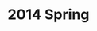 ---
layout: post
title: 2014 Spring
category: playlists
tags:
- music
rdio: http://rd.io/x/QXaYuDPcHXo/
image: http://m.rdio.com/_is/?aid=231039-0,243833-0,270945-1,391430-0,566779-2,613425-0,662139-2,966251-0,1001209-1&w=600&h=600
redirect_from: /playlists/2014/06/21/spring/

permalink: /playlists/2014/spring/

---